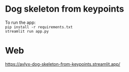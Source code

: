 # Dog skeleton from keypoints

To run the app:  
`pip install -r requirements.txt`  
`streamlit run app.py`

# Web
https://avlyx-dog-skeleton-from-keypoints.streamlit.app/
